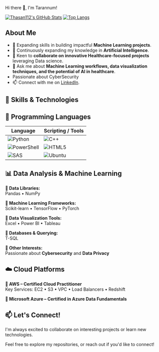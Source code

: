 Hi there 👋, I'm Tarannum!


[![Thasan112's GitHub Stats](https://github-readme-stats.vercel.app/api?username=Thasan112&show_icons=true&theme=radical)](https://github.com/Thasan112)
[![Top Langs](https://github-readme-stats.vercel.app/api/top-langs/?username=Thasan112&layout=compact&theme=radical)](https://github.com/Thasan112)


## About Me

- 🔭 Expanding skills in building impactful **Machine Learning projects**.
- 🌱 Continuously expanding my knowledge in **Artificial Intelligence**.
- 👯 Keen to **collaborate on innovative Healthcare-focused projects** leveraging Data science.
- 💬 Ask me about **Machine Learning workflows, data visualization techniques, and the potential of AI in healthcare**.
-  Passionate about CyberSecurity 
- 📫 Connect with me on [LinkedIn](https://www.linkedin.com/in/tarannum-h/).


## 🚀 Skills & Technologies

## 🧠 Programming Languages

| Language | Scripting / Tools |
|----------|-------------------|
| ![Python](https://img.shields.io/badge/Python-3776AB?style=for-the-badge&logo=python&logoColor=white) | ![C++](https://img.shields.io/badge/C++-00599C?style=for-the-badge&logo=c%2B%2B&logoColor=white) |
| ![PowerShell](https://img.shields.io/badge/PowerShell-5391FE?style=for-the-badge&logo=powershell&logoColor=white) | ![HTML5](https://img.shields.io/badge/HTML5-E34F26?style=for-the-badge&logo=html5&logoColor=white) |
| ![SAS](https://img.shields.io/badge/SAS-1A6EBB?style=for-the-badge&logo=sas&logoColor=white) | ![Ubuntu](https://img.shields.io/badge/Ubuntu-E95420?style=for-the-badge&logo=ubuntu&logoColor=white) |



## 📊 Data Analysis & Machine Learning

**🔹 Data Libraries:**  
Pandas • NumPy

**🔹 Machine Learning Frameworks:**  
Scikit-learn • TensorFlow • PyTorch

**🔹 Data Visualization Tools:**  
Excel • Power BI • Tableau

**🔹 Databases & Querying:**  
T-SQL

**🔹 Other Interests:**  
Passionate about **Cybersecurity** and **Data Privacy**


## ☁️ Cloud Platforms

**🔹 AWS – Certified Cloud Practitioner**  
Key Services: EC2 • S3 • VPC • Load Balancers • Redshift

**🔹 Microsoft Azure – Certified in Azure Data Fundamentals**



## 📫 Let's Connect!

I'm always excited to collaborate on interesting projects or learn new technologies.

Feel free to explore my repositories, or reach out if you'd like to connect!
